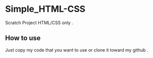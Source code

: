 # Simple_HTML-CSS

Scratch Project HTML/CSS only  .

## How to use

Just copy my code that you want to use or clone it toward my github .



